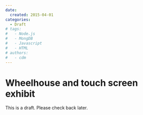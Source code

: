 ```yaml
---
date:
  created: 2015-04-01
categories:
  - Draft
# tags:
#   - Node.js
#   - MongDB
#   - Javascript
#   - HTML
# authors:
#   - cdm
---
```


# Wheelhouse and touch screen exhibit

This is a draft. Please check back later.
